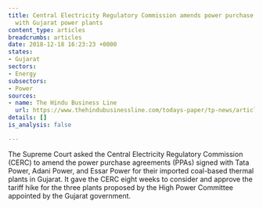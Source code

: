 ```yaml
---
title: Central Electricity Regulatory Commission amends power purchase agreements
  with Gujarat power plants
content_type: articles
breadcrumbs: articles
date: 2018-12-18 16:23:23 +0000
states:
- Gujarat
sectors:
- Energy
subsectors:
- Power
sources:
- name: The Hindu Business Line
  url: https://www.thehindubusinessline.com/todays-paper/tp-news/article25366305.ece
details: []
is_analysis: false

---
```

The Supreme Court asked the Central Electricity Regulatory Commission (CERC) to amend the power purchase agreements (PPAs) signed with Tata Power, Adani Power, and Essar Power for their imported coal-based thermal plants in Gujarat. It gave the CERC eight weeks to consider and approve the tariff hike for the three plants proposed by the High Power Committee appointed by the Gujarat government.
